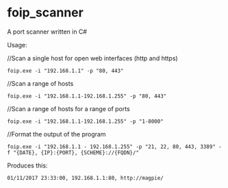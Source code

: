 # foip_scanner
A port scanner written in C#

Usage:

//Scan a single host for open web interfaces (http and https)

    foip.exe -i "192.168.1.1" -p "80, 443"

//Scan a range of hosts

    foip.exe -i "192.168.1.1-192.168.1.255" -p "80, 443"

//Scan a range of hosts for a range of ports

    foip.exe -i "192.168.1.1-192.168.1.255" -p "1-8000"
  
//Format the output of the program

    foip.exe -i "192.168.1.1 - 192.168.1.255" -p "21, 22, 80, 443, 3389" -f "{DATE}, {IP}:{PORT}, {SCHEME}://{FQDN}/"
  
  Produces this:
  
    01/11/2017 23:33:00, 192.168.1.1:80, http://magpie/

